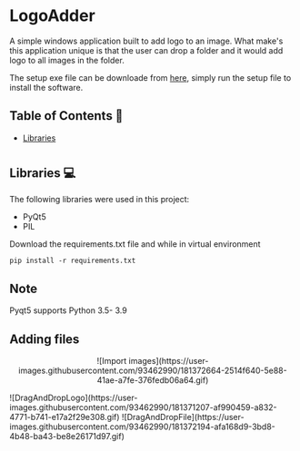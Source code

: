 #  LogoAdder

A simple windows application built to add logo to an image. What make's this application unique is that the user can drop a folder and it would add logo to all images in the folder.

 The setup exe file can be downloade from [here](https://drive.google.com/file/d/1ruk_XsDJcKzAXf4dsd1MHLYzYMK7UAZL/view?usp=sharing), simply run the setup file to install the software.

## Table of Contents 📘
* [Libraries](#libraries)

# <a name="libraries"></a>
## Libraries 💻
The following libraries were used in this project:
* PyQt5
* PIL

Download the requirements.txt file and while in virtual environment
```
pip install -r requirements.txt
```
## Note
Pyqt5 supports Python 3.5- 3.9

## Adding files
<p align="center">
 ![Import images](https://user-images.githubusercontent.com/93462990/181372664-2514f640-5e88-41ae-a7fe-376fedb06a64.gif)
</p>
![DragAndDropLogo](https://user-images.githubusercontent.com/93462990/181371207-af990459-a832-4771-b741-e17a2f29e308.gif)
![DragAndDropFile](https://user-images.githubusercontent.com/93462990/181372194-afa168d9-3bd8-4b48-ba43-be8e26171d97.gif)

